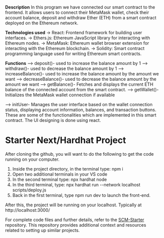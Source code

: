 **Description**
In this program we have connected our smart contract to the frontend. It allows users to connect their MetaMask wallet, check their account balance, deposit and withdraw Ether (ETH) from a smart contract deployed on the Ethereum network.

**Technologies used**
-> React: Frontend framework for building user interfaces.
-> Ethers.js: Ethereum JavaScript library for interacting with Ethereum nodes.
-> MetaMask: Ethereum wallet browser extension for interacting with the Ethereum blockchain.
-> Solidity: Smart contract programming language used for writing Ethereum smart contracts.

**Functions**
--> deposit()- used to increase the balance amount by 1
--> withdraw()- used to decrease the balance amount by 1
--> increaseBalance()- used to increase the balance amount by the amount we want 
--> decreaseBalance()- used to decrease the balance amount by the amount we want
--> getBalance()- Fetches and displays the current ETH balance of the connected account from the smart contract.
--> getWallet()- Initializes the MetaMask wallet connection if available


--> initUser- Manages the user interface based on the wallet connection status, displaying account information, balances, and transaction buttons.
These are some of the functionalities which are implemented in this smart contract. The UI designing is done using react.

# Starter Next/Hardhat Project

After cloning the github, you will want to do the following to get the code running on your computer.

1. Inside the project directory, in the terminal type: npm i
2. Open two additional terminals in your VS code
3. In the second terminal type: npx hardhat node
4. In the third terminal, type: npx hardhat run --network localhost scripts/deploy.js
5. Back in the first terminal, type npm run dev to launch the front-end.

After this, the project will be running on your localhost. 
Typically at http://localhost:3000/

For complete code files and further details, refer to the [SCM-Starter](https://github.com/MetacrafterChris/SCM-Starter/tree/main) repository. This repository provides additional context and resources related to setting up similar projects.


